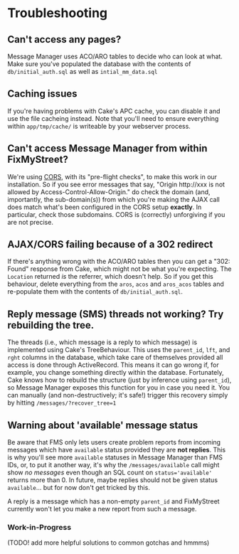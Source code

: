 # Troubleshooting

## Can't access any pages?

Message Manager uses ACO/ARO tables to decide who can look at what. Make sure you've populated the
database with the contents of `db/initial_auth.sql` as well as `intial_mm_data.sql`

## Caching issues

If you're having problems with Cake's APC cache, you can disable it and use the file cacheing instead.
Note that you'll need to ensure everything within
`app/tmp/cache/`
is writeable by your webserver process.

## Can't access Message Manager from within FixMyStreet?

We're using [CORS](http://enable-cors.org/), with its "pre-flight checks", 
to make this work in our installation. So if you see error messages that say,
"Origin http://xxx is not allowed by Access-Control-Allow-Origin." do check
the domain (and, importantly, the sub-domain(s)) from which you're making the
AJAX call does match what's been configured in the CORS setup __exactly__.
In particular, check those subdomains. CORS is (correctly) unforgiving if you
are not precise.

## AJAX/CORS failing because of a 302 redirect

If there's anything wrong with the ACO/ARO tables then you can get a "302: Found"
response from Cake, which might not be what you're expecting. The `Location` returned
*is* the referrer, which doesn't help. So if you get this behaviour, delete everything
from the `aros`, `acos` and `aros_acos` tables and re-populate them with the 
contents of `db/initial_auth.sql`.

## Reply message (SMS) threads not working? Try rebuilding the tree.

The threads (i.e., which message is a reply to which message) is implemented
using Cake's TreeBehaviour. This uses the `parent_id`, `lft`, and `rght`
columns in the database, which take care of themselves provided all access is
done through ActiveRecord. This means it can go wrong if, for example, you
change something directly within the database. Fortunately, Cake knows how to
rebuild the structure (just by inference using `parent_id`), so Message
Manager exposes this function for you in case you need it. You can manually
(and non-destructively; it's safe!) trigger this recovery simply by hitting
`/messages/?recover_tree=1`

## Warning about 'available' message status 

Be aware that FMS only lets users create problem reports from incoming
messages which have `available` status provided they are __not replies__. 
This is why you'll see more `available` statuses in Message Manager than FMS
IDs, or, to put it another way, it's why the `/messages/available` call 
might show *no messages* even though an SQL count on `status='available'`
returns more than 0. In future, maybe replies should not be given status
`available`... but for now don't get tricked by this.

A reply is a message which has a non-empty `parent_id` and FixMyStreet 
currently won't let you make a new report from such a message.

### Work-in-Progress

(TODO! add more helpful solutions to common gotchas and hmmms)